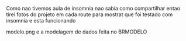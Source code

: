 Como nao tivemos aula de insomnia nao sabia como compartilhar entao tirei fotos do projeto em cada route para mostrat que foi testado com insomnia e esta funcionando

modelo.png e a modelagem de dados feita no BRMODELO
